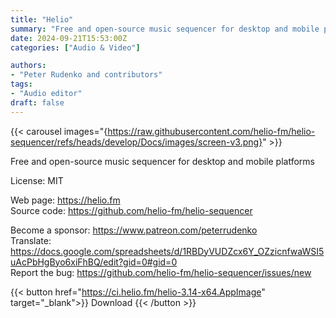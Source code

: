 ```yaml
---
title: "Helio"
summary: "Free and open-source music sequencer for desktop and mobile platforms"
date: 2024-09-21T15:53:00Z
categories: ["Audio & Video"]

authors:
- "Peter Rudenko and contributors"
tags: 
- "Audio editor"
draft: false
---
```


{{< carousel images="{https://raw.githubusercontent.com/helio-fm/helio-sequencer/refs/heads/develop/Docs/images/screen-v3.png}" >}}

Free and open-source music sequencer for desktop and mobile platforms

License: MIT

Web page: <https://helio.fm>  
Source code: <https://github.com/helio-fm/helio-sequencer>

Become a sponsor: <https://www.patreon.com/peterrudenko>  
Translate: <https://docs.google.com/spreadsheets/d/1RBDyVUDZcx6Y_OZzicnfwaWSI5uAcPbHgByo6xiFhBQ/edit?gid=0#gid=0>  
Report the bug: <https://github.com/helio-fm/helio-sequencer/issues/new>  

{{< button href="https://ci.helio.fm/helio-3.14-x64.AppImage" target="_blank">}}
Download
{{< /button >}}